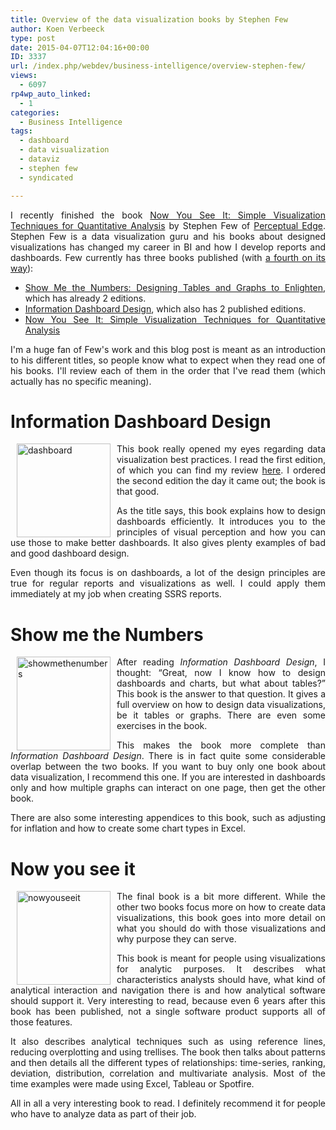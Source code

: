 ```yaml
---
title: Overview of the data visualization books by Stephen Few
author: Koen Verbeeck
type: post
date: 2015-04-07T12:04:16+00:00
ID: 3337
url: /index.php/webdev/business-intelligence/overview-stephen-few/
views:
  - 6097
rp4wp_auto_linked:
  - 1
categories:
  - Business Intelligence
tags:
  - dashboard
  - data visualization
  - dataviz
  - stephen few
  - syndicated

---
```

<p style="text-align: justify">
  I recently finished the book <a href="http://www.amazon.com/Now-You-See-Visualization-Quantitative/dp/0970601980/ref=la_B001H6IQ5M_1_3?s=books&ie=UTF8&qid=1428393017&sr=1-3">Now You See It: Simple Visualization Techniques for Quantitative Analysis</a> by Stephen Few of <a href="http://www.perceptualedge.com/">Perceptual Edge</a>. Stephen Few is a data visualization guru and his books about designed visualizations has changed my career in BI and how I develop reports and dashboards. Few currently has three books published (with <a href="http://www.perceptualedge.com/blog/?p=1749">a fourth on its way</a>):
</p>

<ul style="text-align: justify">
  <li>
    <a href="http://www.amazon.com/Show-Me-Numbers-Designing-Enlighten/dp/0970601972/ref=la_B001H6IQ5M_1_2?s=books&ie=UTF8&qid=1428393017&sr=1-2">Show Me the Numbers: Designing Tables and Graphs to Enlighten</a>, which has already 2 editions.
  </li>
  <li>
    <a href="http://www.amazon.com/Information-Dashboard-Design-At---Glance/dp/1938377001/ref=la_B001H6IQ5M_1_1?s=books&ie=UTF8&qid=1428393017&sr=1-1">Information Dashboard Design</a>, which also has 2 published editions.
  </li>
  <li>
    <a href="http://www.amazon.com/Now-You-See-Visualization-Quantitative/dp/0970601980/ref=la_B001H6IQ5M_1_3?s=books&ie=UTF8&qid=1428393017&sr=1-3">Now You See It: Simple Visualization Techniques for Quantitative Analysis</a>
  </li>
</ul>

<p style="text-align: justify">
  I'm a huge fan of Few's work and this blog post is meant as an introduction to his different titles, so people know what to expect when they read one of his books. I'll review each of them in the order that I've read them (which actually has no specific meaning).
</p>

<h1 style="text-align: justify">
  Information Dashboard Design
</h1>

<p style="text-align: justify">
  <a href="http://amzn.to/1SnBSj9"><img class="alignnone" style="float: left;margin: 0px 10px 0px 10px" src="/wp-content/uploads/2015/04/dashboard-150x150.jpg" alt="dashboard" width="150" height="150" /></a>This book really opened my eyes regarding data visualization best practices. I read the first edition, of which you can find my review <a href="/index.php/itprofessionals/book-review/data-visualization-book-review/">here</a>. I ordered the second edition the day it came out; the book is that good.
</p>

<p style="text-align: justify">
  As the title says, this book explains how to design dashboards efficiently. It introduces you to the principles of visual perception and how you can use those to make better dashboards. It also gives plenty examples of bad and good dashboard design.
</p>

<p style="text-align: justify">
  Even though its focus is on dashboards, a lot of the design principles are true for regular reports and visualizations as well. I could apply them immediately at my job when creating SSRS reports.
</p>

<h1 style="text-align: justify">
  Show me the Numbers
</h1>

<p style="text-align: justify">
  <a href="http://amzn.to/1Oejusx"><img class="alignnone" style="float: left;margin: 0px 10px 0px 10px" src="/wp-content/uploads/2015/04/showmethenumbers-150x150.jpg" alt="showmethenumbers" width="150" height="150" /></a>After reading <em>Information Dashboard Design</em>, I thought: “Great, now I know how to design dashboards and charts, but what about tables?” This book is the answer to that question. It gives a full overview on how to design data visualizations, be it tables or graphs. There are even some exercises in the book.
</p>

<p style="text-align: justify">
  This makes the book more complete than <em>Information Dashboard Design</em>. There is in fact quite some considerable overlap between the two books. If you want to buy only one book about data visualization, I recommend this one. If you are interested in dashboards only and how multiple graphs can interact on one page, then get the other book.
</p>

<p style="text-align: justify">
  There are also some interesting appendices to this book, such as adjusting for inflation and how to create some chart types in Excel.
</p>

<h1 style="text-align: justify">
  Now you see it
</h1>

<p style="text-align: justify">
  <a href="http://amzn.to/1OejBUY"><img class="alignnone" style="float: left;margin: 0px 10px 0px 10px" src="/wp-content/uploads/2015/04/nowyouseeit-150x150.jpg" alt="nowyouseeit" width="150" height="150" /></a>The final book is a bit more different. While the other two books focus more on how to create data visualizations, this book goes into more detail on what you should do with those visualizations and why purpose they can serve.
</p>

<p style="text-align: justify">
  This book is meant for people using visualizations for analytic purposes. It describes what characteristics analysts should have, what kind of analytical interaction and navigation there is and how analytical software should support it. Very interesting to read, because even 6 years after this book has been published, not a single software product supports all of those features.
</p>

<p style="text-align: justify">
  It also describes analytical techniques such as using reference lines, reducing overplotting and using trellises. The book then talks about patterns and then details all the different types of relationships: time-series, ranking, deviation, distribution, correlation and multivariate analysis. Most of the time examples were made using Excel, Tableau or Spotfire.
</p>

<p style="text-align: justify">
  All in all a very interesting book to read. I definitely recommend it for people who have to analyze data as part of their job.
</p>